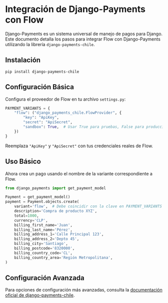 # Integración de Django-Payments con Flow

Django-Payments es un sistema universal de manejo de pagos para Django. Este documento detalla los pasos para integrar Flow con Django-Payments utilizando la librería `django-payments-chile`.

## Instalación

```shell
pip install django-payments-chile
```

## Configuración Básica

Configura el proveedor de Flow en tu archivo `settings.py`:

```python
PAYMENT_VARIANTS = {
    "flow": ("django_payments_chile.FlowProvider", {
        "key": "ApiKey",
        "secret": "ApiSecret",
        "sandbox": True,  # Usar True para pruebas, False para producción
    })
}
```

Reemplaza `"ApiKey"` y `"ApiSecret"` con tus credenciales reales de Flow.

## Uso Básico

Ahora crea un pago usando el nombre de la variante correspondiente a Flow.

```python
from django_payments import get_payment_model

Payment = get_payment_model()
payment = Payment.objects.create(
    variant='flow',  # Debe coincidir con la clave en PAYMENT_VARIANTS
    description='Compra de producto XYZ',
    total=1000,
    currency='CLP',
    billing_first_name='Juan',
    billing_last_name='Pérez',
    billing_address_1='Calle Principal 123',
    billing_address_2='Depto 45',
    billing_city='Santiago',
    billing_postcode='8320000',
    billing_country_code='CL',
    billing_country_area='Región Metropolitana',
)
```

## Configuración Avanzada

Para opciones de configuración más avanzadas, consulta la [documentación oficial de django-payments-chile](https://mariofix.github.io/django-payments-chile).

